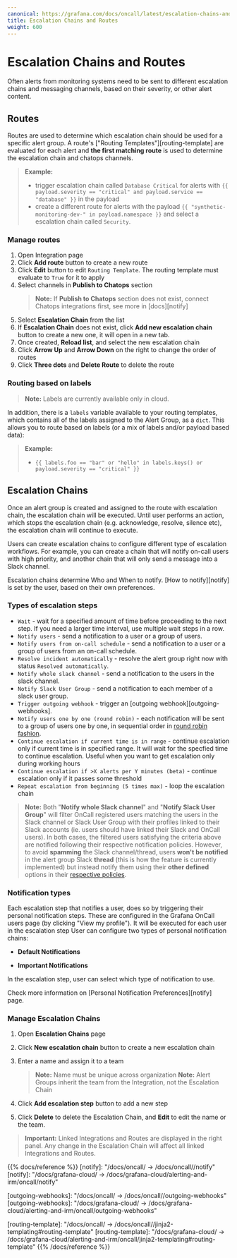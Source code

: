 ```yaml
---
canonical: https://grafana.com/docs/oncall/latest/escalation-chains-and-routes/
title: Escalation Chains and Routes
weight: 600
---
```


# Escalation Chains and Routes

Often alerts from monitoring systems need to be sent to different escalation chains and messaging channels, based on their severity, or other alert content.

## Routes

Routes are used to determine which escalation chain should be used for a specific alert
group. A route's ["Routing Templates"][routing-template]
are evaluated for each alert and **the first matching route** is used to determine the
escalation chain and chatops channels.

> **Example:**
>
>
> * trigger escalation chain called `Database Critical` for alerts with `{{ payload.severity == "critical" and payload.service == "database" }}` in the payload
> * create a different route for alerts with the payload `{{ "synthetic-monitoring-dev-" in payload.namespace }}` and select a escalation chain called `Security`.

### Manage routes

1. Open Integration page
2. Click **Add route** button to create a new route
3. Click **Edit** button to edit `Routing Template`. The routing template must evaluate to `True` for it to apply
4. Select channels in **Publish to Chatops** section
   > **Note:** If **Publish to Chatops** section does not exist, connect Chatops integrations first, see more in [docs][notify]
5. Select **Escalation Chain** from the list
6. If **Escalation Chain** does not exist, click **Add new escalation chain** button to create a new one, it will open in a new tab.
7. Once created, **Reload list**, and select the new escalation chain
8. Click **Arrow Up** and **Arrow Down** on the right to change the order of routes
9. Click **Three dots** and **Delete Route** to delete the route

### Routing based on labels

> **Note:** Labels are currently available only in cloud.

In addition, there is a `labels` variable available to your routing templates, which contains all of the labels assigned
to the Alert Group, as a `dict`. This allows you to route based on labels (or a mix of labels and/or payload based data):

> **Example:**
>
> * `{{ labels.foo == "bar" or "hello" in labels.keys() or payload.severity == "critical" }}`

## Escalation Chains

Once an alert group is created and assigned to the route with escalation chain, the
escalation chain will be executed. Until user performs an action, which stops the escalation
chain (e.g. acknowledge, resolve, silence etc), the escalation chain will continue to
execute.

Users can create escalation chains to configure different type of escalation workflows.
For example, you can create a chain that will notify on-call users with high priority, and
another chain that will only send a message into a Slack channel.

Escalation chains determine Who and When to notify. [How to notify][notify] is set by the user, based on their own preferences.

### Types of escalation steps

* `Wait` - wait for a specified amount of time before proceeding to the next step. If you
need a larger time interval, use multiple wait steps in a row.
* `Notify users` - send a notification to a user or a group of users.
* `Notify users from on-call schedule` - send a notification to a user or a group of users
from an on-call schedule.
* `Resolve incident automatically` - resolve the alert group right now with status
`Resolved automatically`.
* `Notify whole slack channel` - send a notification to the users in the slack channel.
* `Notify Slack User Group` - send a notification to each member of a slack user group.
* `Trigger outgoing webhook` - trigger an [outgoing webhook][outgoing-webhooks].
* `Notify users one by one (round robin)` - each notification will be sent to a group of
users one by one, in sequential order in [round robin fashion](https://en.wikipedia.org/wiki/Round-robin_item_allocation).
* `Continue escalation if current time is in range` - continue escalation only if current
time is in specified range. It will wait for the specfied time to continue escalation.
Useful when you want to get escalation only during working hours
* `Continue escalation if >X alerts per Y minutes (beta)` - continue escalation only if it
passes some threshold
* `Repeat escalation from beginning (5 times max)` - loop the escalation chain

> **Note:** Both "**Notify whole Slack channel**" and "**Notify Slack User Group**" will filter OnCall registered users
matching the users in the Slack channel or Slack User Group with their profiles linked to their Slack accounts (ie. users
should have linked their Slack and OnCall users). In both cases, the filtered users satisfying the criteria above are
notified following their respective notification policies. However, to avoid **spamming** the Slack channel/thread,
users **won't be notified** in the alert group Slack **thread** (this is how the feature is currently implemented)
but instead notify them using their **other defined** options in
their [respective policies]([url](https://grafana.com/docs/oncall/latest/notify/#configure-user-notification-policies)).

### Notification types

Each escalation step that notifies a user, does so by triggering their personal notification steps. These are configured in the Grafana
 OnCall users page (by clicking "View my profile").
It will be executed for each user in the escalation step
User can configure two types of personal notification chains:

* **Default Notifications**

* **Important Notifications**

In the escalation step, user can select which type of notification to use.

Check more information on [Personal Notification Preferences][notify] page.

### Manage Escalation Chains

1. Open **Escalation Chains** page
2. Click **New escalation chain** button to create a new escalation chain

3. Enter a name and assign it to a team
   > **Note:** Name must be unique across organization
   > **Note:** Alert Groups inherit the team from the Integration, not the Escalation Chain
4. Click **Add escalation step** button to add a new step
5. Click **Delete** to delete the Escalation Chain, and **Edit** to edit the name or the team.

> **Important:** Linked Integrations and Routes are displayed in the right panel. Any change in the Escalation Chain will
affect all linked Integrations and Routes.

{{% docs/reference %}}
[notify]: "/docs/oncall/ -> /docs/oncall/<ONCALL VERSION>/notify"
[notify]: "/docs/grafana-cloud/ -> /docs/grafana-cloud/alerting-and-irm/oncall/notify"

[outgoing-webhooks]: "/docs/oncall/ -> /docs/oncall/<ONCALL VERSION>/outgoing-webhooks"
[outgoing-webhooks]: "/docs/grafana-cloud/ -> /docs/grafana-cloud/alerting-and-irm/oncall/outgoing-webhooks"

[routing-template]: "/docs/oncall/ -> /docs/oncall/<ONCALL VERSION>/jinja2-templating#routing-template"
[routing-template]: "/docs/grafana-cloud/ -> /docs/grafana-cloud/alerting-and-irm/oncall/jinja2-templating#routing-template"
{{% /docs/reference %}}
